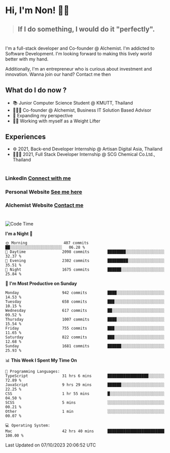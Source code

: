 # Hi, I'm Non! 🖐🏻

> ## If I do something, I would do it "perfectly".

#

I'm a full-stack developer and Co-founder @ Alchemist. I'm addicted to Software Development. I'm looking forward to making this lively world better with my hand.

Additionally, I'm an entrepreneur who is curious about investment and innovation. Wanna join our hand? Contact me then

## What do I do now ?

- 📚 Junior Computer Science Student @ KMUTT, Thailand
- 🧑🏻‍💻 Co-founder @ Alchemist, Business IT Solution Based Advisor
- 🌈 Expanding my perspective
- 🏋🏻 Working with myself as a Weight Lifter

## Experiences

- ⚙️ 2021, Back-end Developer Internship @ Artisan Digital Asia, Thailand
- 🧑🏻‍💻 2021, Full Stack Developer Internship @ SCG Chemical Co.Ltd., Thailand

#

### LinkedIn [Connect with me](https://www.linkedin.com/in/non-nontra/)

### Personal Website [See me here](https://nonnontra.com/)

### Alchemist Website [Contact me](https://alchemist-softwarehouse.co/)

#

<!--START_SECTION:waka-->
![Code Time](http://img.shields.io/badge/Code%20Time-3%2C185%20hrs%2016%20mins-blue)

**I'm a Night 🦉** 

```text
🌞 Morning                407 commits         ██░░░░░░░░░░░░░░░░░░░░░░░   06.28 % 
🌆 Daytime                2098 commits        ████████░░░░░░░░░░░░░░░░░   32.37 % 
🌃 Evening                2302 commits        █████████░░░░░░░░░░░░░░░░   35.51 % 
🌙 Night                  1675 commits        ██████░░░░░░░░░░░░░░░░░░░   25.84 % 
```
📅 **I'm Most Productive on Sunday** 

```text
Monday                   942 commits         ████░░░░░░░░░░░░░░░░░░░░░   14.53 % 
Tuesday                  658 commits         ███░░░░░░░░░░░░░░░░░░░░░░   10.15 % 
Wednesday                617 commits         ██░░░░░░░░░░░░░░░░░░░░░░░   09.52 % 
Thursday                 1007 commits        ████░░░░░░░░░░░░░░░░░░░░░   15.54 % 
Friday                   755 commits         ███░░░░░░░░░░░░░░░░░░░░░░   11.65 % 
Saturday                 822 commits         ███░░░░░░░░░░░░░░░░░░░░░░   12.68 % 
Sunday                   1681 commits        ██████░░░░░░░░░░░░░░░░░░░   25.93 % 
```


📊 **This Week I Spent My Time On** 

```text
💬 Programming Languages: 
TypeScript               31 hrs 6 mins       ██████████████████░░░░░░░   72.89 % 
JavaScript               9 hrs 29 mins       ██████░░░░░░░░░░░░░░░░░░░   22.25 % 
CSS                      1 hr 55 mins        █░░░░░░░░░░░░░░░░░░░░░░░░   04.50 % 
SCSS                     5 mins              ░░░░░░░░░░░░░░░░░░░░░░░░░   00.21 % 
Other                    1 min               ░░░░░░░░░░░░░░░░░░░░░░░░░   00.07 % 

💻 Operating System: 
Mac                      42 hrs 40 mins      █████████████████████████   100.00 % 
```


 Last Updated on 07/10/2023 20:06:52 UTC
<!--END_SECTION:waka-->
